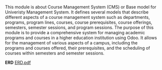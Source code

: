 This module is about Course Management System (CMS) or Base model for Univeristy Management System. It defines several models that describe different aspects of a course management system such as departments, programs, program lines, courses, course prerequisites, course offerings, semesters, semester sessions, and program sessions.
The purpose of this module is to provide a comprehensive system for managing academic programs and courses in a higher education institution using Odoo. It allows for the management of various aspects of a campus, including the programs and courses offered, their prerequisites, and the scheduling of courses within semesters and semester sessions.

**ERD**
[ERD.pdf](https://github.com/HafizUsmanIftikhar/Stock-Trading-API/files/14014518/ERD.pdf)


